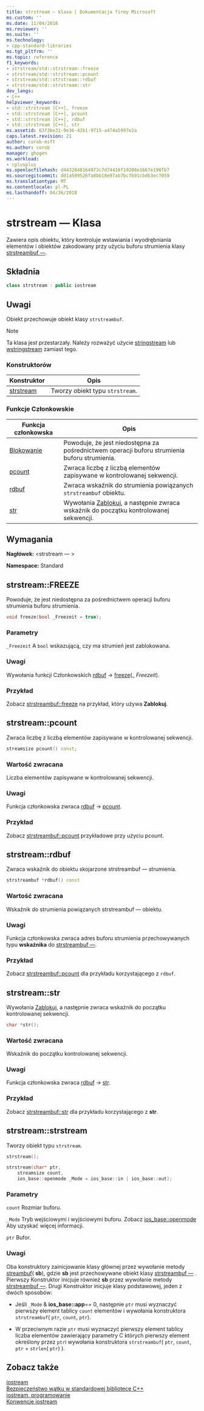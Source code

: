 ```yaml
---
title: strstream — klasa | Dokumentacja firmy Microsoft
ms.custom: ''
ms.date: 11/04/2016
ms.reviewer: ''
ms.suite: ''
ms.technology:
- cpp-standard-libraries
ms.tgt_pltfrm: ''
ms.topic: reference
f1_keywords:
- strstream/std::strstream::freeze
- strstream/std::strstream::pcount
- strstream/std::strstream::rdbuf
- strstream/std::strstream::str
dev_langs:
- C++
helpviewer_keywords:
- std::strstream [C++], freeze
- std::strstream [C++], pcount
- std::strstream [C++], rdbuf
- std::strstream [C++], str
ms.assetid: 63f3be31-9e36-42b1-9715-a474a5997e2a
caps.latest.revision: 21
author: corob-msft
ms.author: corob
manager: ghogen
ms.workload:
- cplusplus
ms.openlocfilehash: d4432848164973c7d74416f19208e1667e198fb7
ms.sourcegitcommit: dd1a509526fa8bb18e97ab7bc7b91cbdb3ec7059
ms.translationtype: MT
ms.contentlocale: pl-PL
ms.lasthandoff: 04/26/2018
---
```

# <a name="strstream-class"></a>strstream — Klasa

Zawiera opis obiektu, który kontroluje wstawiania i wyodrębniania elementów i obiektów zakodowany przy użyciu buforu strumienia klasy [strstreambuf —](../standard-library/strstreambuf-class.md).

## <a name="syntax"></a>Składnia

```cpp
class strstream : public iostream
```

## <a name="remarks"></a>Uwagi

Obiekt przechowuje obiekt klasy `strstreambuf`.

> [!NOTE]
> Ta klasa jest przestarzały. Należy rozważyć użycie [stringstream](../standard-library/sstream-typedefs.md#stringstream) lub [wstringstream](../standard-library/sstream-typedefs.md#wstringstream) zamiast tego.

### <a name="constructors"></a>Konstruktorów

|Konstruktor|Opis|
|-|-|
|[strstream](#strstream)|Tworzy obiekt typu `strstream`.|

### <a name="member-functions"></a>Funkcje Członkowskie

|Funkcja członkowska|Opis|
|-|-|
|[Blokowanie](#freeze)|Powoduje, że jest niedostępna za pośrednictwem operacji buforu strumienia buforu strumienia.|
|[pcount](#pcount)|Zwraca liczbę z liczbą elementów zapisywane w kontrolowanej sekwencji.|
|[rdbuf](#rdbuf)|Zwraca wskaźnik do strumienia powiązanych `strstreambuf` obiektu.|
|[str](#str)|Wywołania [Zablokuj](../standard-library/strstreambuf-class.md#freeze), a następnie zwraca wskaźnik do początku kontrolowanej sekwencji.|

## <a name="requirements"></a>Wymagania

**Nagłówek:** \<strstream — >

**Namespace:** Standard

## <a name="freeze"></a>  strstream::FREEZE

Powoduje, że jest niedostępna za pośrednictwem operacji buforu strumienia buforu strumienia.

```cpp
void freeze(bool _Freezeit = true);
```

### <a name="parameters"></a>Parametry

`_Freezeit` A `bool` wskazującą, czy ma strumień jest zablokowana.

### <a name="remarks"></a>Uwagi

Wywołania funkcji Członkowskich [rdbuf](#rdbuf) -> [freeze](../standard-library/strstreambuf-class.md#freeze)(_ *Freezeit*).

### <a name="example"></a>Przykład

Zobacz [strstreambuf::freeze](../standard-library/strstreambuf-class.md#freeze) na przykład, który używa **Zablokuj**.

## <a name="pcount"></a>  strstream::pcount

Zwraca liczbę z liczbą elementów zapisywane w kontrolowanej sekwencji.

```cpp
streamsize pcount() const;
```

### <a name="return-value"></a>Wartość zwracana

Liczba elementów zapisywane w kontrolowanej sekwencji.

### <a name="remarks"></a>Uwagi

Funkcja członkowska zwraca [rdbuf](#rdbuf) -> [pcount](../standard-library/strstreambuf-class.md#pcount).

### <a name="example"></a>Przykład

Zobacz [strstreambuf::pcount](../standard-library/strstreambuf-class.md#pcount) przykładowe przy użyciu pcount.

## <a name="rdbuf"></a>  strstream::rdbuf

Zwraca wskaźnik do obiektu skojarzone strstreambuf — strumienia.

```cpp
strstreambuf *rdbuf() const
```

### <a name="return-value"></a>Wartość zwracana

Wskaźnik do strumienia powiązanych strstreambuf — obiektu.

### <a name="remarks"></a>Uwagi

Funkcja członkowska zwraca adres buforu strumienia przechowywanych typu **wskaźnika** do [strstreambuf —](../standard-library/strstreambuf-class.md).

### <a name="example"></a>Przykład

Zobacz [strstreambuf::pcount](../standard-library/strstreambuf-class.md#pcount) dla przykładu korzystającego z `rdbuf`.

## <a name="str"></a>  strstream::str

Wywołania [Zablokuj](../standard-library/strstreambuf-class.md#freeze), a następnie zwraca wskaźnik do początku kontrolowanej sekwencji.

```cpp
char *str();
```

### <a name="return-value"></a>Wartość zwracana

Wskaźnik do początku kontrolowanej sekwencji.

### <a name="remarks"></a>Uwagi

Funkcja członkowska zwraca [rdbuf](#rdbuf) -> [str](../standard-library/strstreambuf-class.md#str).

### <a name="example"></a>Przykład

Zobacz [strstreambuf::str](../standard-library/strstreambuf-class.md#str) dla przykładu korzystającego z **str**.

## <a name="strstream"></a>  strstream::strstream

Tworzy obiekt typu `strstream`.

```cpp
strstream();

strstream(char* ptr,
    streamsize count,
    ios_base::openmode _Mode = ios_base::in | ios_base::out);
```

### <a name="parameters"></a>Parametry

`count` Rozmiar buforu.

`_Mode` Tryb wejściowymi i wyjściowymi buforu. Zobacz [ios_base::openmode](../standard-library/ios-base-class.md#openmode) Aby uzyskać więcej informacji.

`ptr` Bufor.

### <a name="remarks"></a>Uwagi

Oba konstruktory zainicjowanie klasy głównej przez wywołanie metody [streambuf](../standard-library/streambuf-typedefs.md#streambuf)( **sb**), gdzie **sb** jest przechowywane obiekt klasy [strstreambuf —](../standard-library/strstreambuf-class.md) . Pierwszy Konstruktor inicjuje również **sb** przez wywołanie metody [strstreambuf —](../standard-library/strstreambuf-class.md#strstreambuf). Drugi Konstruktor inicjuje klasy podstawowej, jeden z dwóch sposobów:

- Jeśli `_Mode`  &  **ios_base::app**== 0, następnie `ptr` musi wyznaczyć pierwszy element tablicy `count` elementów i wywołania konstruktora `strstreambuf`( `ptr`, `count`, `ptr`).

- W przeciwnym razie `ptr` musi wyznaczyć pierwszy element tablicy liczba elementów zawierający parametry C których pierwszy element określony przez `ptr`i wywołania konstruktora `strstreambuf`( `ptr`, `count`, `ptr` + `strlen`( `ptr`) ).

## <a name="see-also"></a>Zobacz także

[iostream](../standard-library/istream-typedefs.md#iostream)<br/>
[Bezpieczeństwo wątku w standardowej bibliotece C++](../standard-library/thread-safety-in-the-cpp-standard-library.md)<br/>
[iostream, programowanie](../standard-library/iostream-programming.md)<br/>
[Konwencje iostream](../standard-library/iostreams-conventions.md)<br/>
